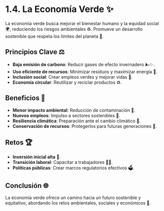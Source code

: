 # 1.4. La Economía Verde ✨

La economía verde busca mejorar el bienestar humano y la equidad social 🌍, reduciendo los riesgos ambientales ♻️. Promueve un desarrollo sostenible que respeta los límites del planeta 🌱.

## Principios Clave ⚖️

- **Baja emisión de carbono**: Reducir gases de efecto invernadero 🌬✨.
- **Uso eficiente de recursos**: Minimizar residuos y maximizar energía 🌋.
- **Inclusión social**: Crear empleos verdes y mejorar vidas 💼.
- **Economía circular**: Reutilizar y reciclar productos ♻️.

## Beneficios 🌾

- **Menor impacto ambiental**: Reducción de contaminación 💨.
- **Nuevos empleos**: Impulso a sectores sostenibles 💼.
- **Resiliencia climática**: Preparación ante el cambio climático 🌌.
- **Conservación de recursos**: Protegerlos para futuras generaciones 🌿.

## Retos 🏆

- **Inversión inicial alta** 💸.
- **Transición laboral**: Capacitar a trabajadores 🧘‍♂️.
- **Políticas públicas**: Crear marcos regulatorios efectivos 🗳️.

## Conclusión 🌐

La economía verde ofrece un camino hacia un futuro sostenible y equitativo, abordando los retos ambientales, sociales y económicos 💚.

